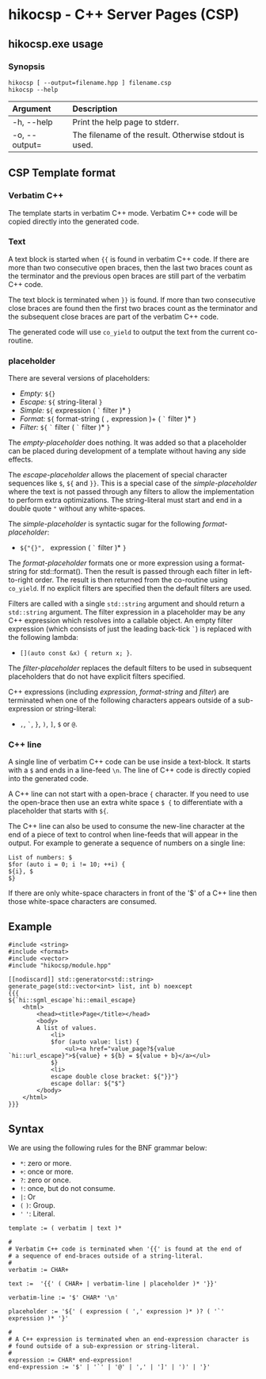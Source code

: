 hikocsp - C++ Server Pages (CSP)
================================

hikocsp.exe usage
-----------------

### Synopsis
```
hikocsp [ --output=filename.hpp ] filename.csp
hikocsp --help
```

  Argument                | Description
 :----------------------- |:-----------------------
  \-h, \-\-help           | Print the help page to stderr.
  \-o, \-\-output=<path>  | The filename of the result. Otherwise stdout is used.
  
CSP Template format
-------------------

### Verbatim C++
The template starts in verbatim C++ mode. Verbatim C++ code will be
copied directly into the generated code.

### Text
A text block is started when `{{` is found in verbatim C++ code.
If there are more than two consecutive open braces, then the last
two braces count as the terminator and the previous open braces are still part
of the verbatim C++ code.

The text block is terminated when `}}` is found. If more than two consecutive
close braces are found then the first two braces count as the terminator
and the subsequent close braces are part of the verbatim C++ code.

The generated code will use `co_yield` to output the text from the current
co-routine.
  
### placeholder
There are several versions of placeholders:
 - *Empty:* `${}`
 - *Escape:* `${` string-literal `}`
 - *Simple:* `${` expression ( `` ` `` filter )\* `}`
 - *Format:* `${` format-string ( `,` expression )+ ( `` ` `` filter )\* `}`
 - *Filter:* `${` `` ` `` filter ( `` ` `` filter )\* `}`

The *empty-placeholder* does nothing. It was added so that a placeholder can
be placed during development of a template without having any side effects.

The *escape-placeholder* allows the placement of special character sequences
like `$`, `${` and `}}`. This is a special case of the *simple-placeholder*
where the text is not passed through any filters to allow the implementation
to perform extra optimizations. The string-literal must start and end in
a double quote `"` without any white-spaces.

The *simple-placeholder* is syntactic sugar for the following
*format-placeholder*:
 - `${"{}", ` expression ( `` ` `` filter )\* `}`

The *format-placeholder* formats one or more expression using a format-string
for std::format(). Then the result is passed through each filter in
left-to-right order. The result is then returned from the co-routine using
`co_yield`. If no explicit filters are specified then the default filters
are used.

Filters are called with a single `std::string` argument and should return a
`std::string` argument. The filter expression in a placeholder may be any
C++ expression which resolves into a callable object. An empty filter expression
(which consists of just the leading back-tick `` ` ``) is replaced with the
following lambda:
 - `[](auto const &x) { return x; }`.

The *filter-placeholder* replaces the default filters to be used in subsequent
placeholders that do not have explicit filters specified.

C++ expressions (including *expression*, *format-string* and *filter*) are
terminated when one of the following characters appears outside
of a sub-expression or string-literal:
 -  `,`, `` ` ``, `}`, `)`, `]`, `$` or `@`.

### C++ line
A single line of verbatim C++ code can be use inside a text-block.
It starts with a `$` and ends in a line-feed `\n`.
The line of C++ code is directly copied into the generated code.

A C++ line can not start with a open-brace `{` character. If you
need to use the open-brace then use an extra white space `$ {` to
differentiate with a placeholder that starts with `${`.

The C++ line can also be used to consume the new-line character at the end
of a piece of text to control when line-feeds that will appear in the output.
For example to generate a sequence of numbers on a single line:

```
List of numbers: $
$for (auto i = 0; i != 10; ++i) {
${i}, $
$}
```

If there are only white-space characters in front of the '$' of a C++ line
then those white-space characters are consumed.

Example
-------

```
#include <string>
#include <format>
#include <vector>
#include "hikocsp/module.hpp"

[[nodiscard]] std::generator<std::string> generate_page(std::vector<int> list, int b) noexcept
{{{
${`hi::sgml_escape`hi::email_escape}
    <html>
        <head><title>Page</title></head>
        <body>
        A list of values.
            <li>
            $for (auto value: list) {
                <ul><a href="value_page?${value `hi::url_escape}">${value} + ${b} = ${value + b}</a></ul>
            $}
            <li>
            escape double close bracket: ${"}}"}
            escape dollar: ${"$"}
        </body>
    </html> 
}}}

```

Syntax
------

We are using the following rules for the BNF grammar below:
 - `*`: zero or more.
 - `+`: once or more.
 - `?`: zero or once.
 - `!`: once, but do not consume.
 - `|`: Or
 - `(` `)`: Group.
 - `'` `'`: Literal.

```
template := ( verbatim | text )*

#
# Verbatim C++ code is terminated when '{{' is found at the end of
# a sequence of end-braces outside of a string-literal.
#
verbatim := CHAR+

text :=  '{{' ( CHAR+ | verbatim-line | placeholder )* '}}'

verbatim-line := '$' CHAR* '\n'

placeholder := '${' ( expression ( ',' expression )* )? ( '`' expression )* '}'

#
# A C++ expression is terminated when an end-expression character is
# found outside of a sub-expression or string-literal.
#
expression := CHAR* end-expression!
end-expression := '$' | '`' | '@' | ',' | ']' | ')' | '}'
```
